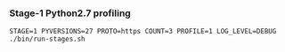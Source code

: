 ### Stage-1 Python2.7 profiling

```
STAGE=1 PYVERSIONS=27 PROTO=https COUNT=3 PROFILE=1 LOG_LEVEL=DEBUG ./bin/run-stages.sh
```
